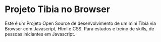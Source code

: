# Projeto Tibia no Browser
Este é um Projeto Open Source de desenvolvimento de um mini Tibia via Browser com Javascript, Html e CSS.
Para estudos e treino de skills, de pessoas iniciantes em Javascript.
